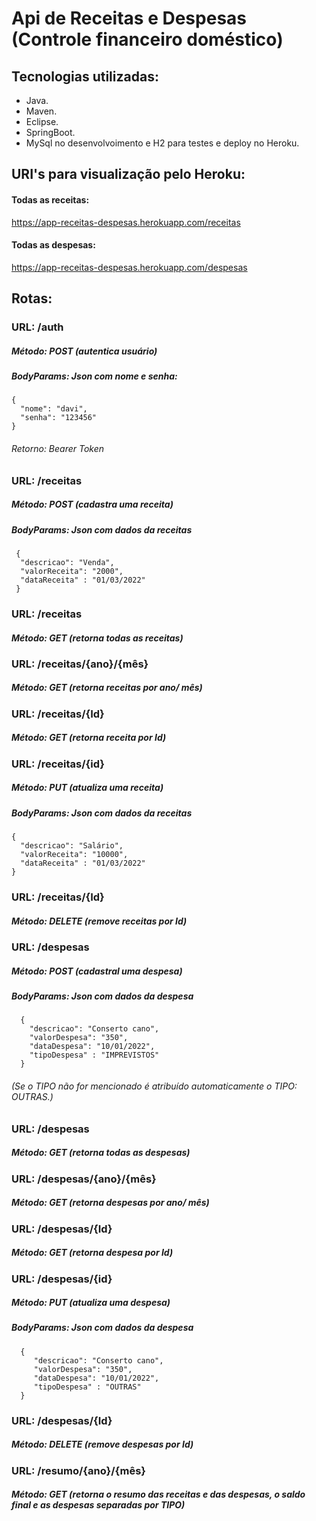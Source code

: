 # Api de Receitas e Despesas (Controle financeiro doméstico)
## Tecnologias utilizadas:

-  Java.
-  Maven.
-  Eclipse.
-  SpringBoot.
-  MySql no desenvolvoimento e H2 para testes e deploy no Heroku.

## URI's para visualização pelo Heroku:

#### Todas as receitas:
https://app-receitas-despesas.herokuapp.com/receitas

#### Todas as despesas:
https://app-receitas-despesas.herokuapp.com/despesas



## Rotas:

### URL:  /auth 
    
##### Método: POST (autentica usuário)
##### BodyParams: Json com nome e senha: 	 
                                       
    {
      "nome": "davi",
      "senha": "123456"
    }   
###### Retorno: Bearer Token

### URL: /receitas
   
##### Método: POST (cadastra uma receita)
##### BodyParams: Json com dados da receitas 	 
    
     {
      "descricao": "Venda",
      "valorReceita": "2000",
      "dataReceita" : "01/03/2022"
     }
     
 
### URL: /receitas
##### Método: GET (retorna todas as receitas)

### URL: /receitas/{ano}/{mês}
##### Método: GET (retorna receitas por ano/ mês)

### URL: /receitas/{Id}
##### Método: GET (retorna receita por Id)

### URL: /receitas/{id}
##### Método: PUT (atualiza uma receita)
##### BodyParams: Json com dados da receitas 	 
  
    {
      "descricao": "Salário",
      "valorReceita": "10000",
      "dataReceita" : "01/03/2022"
    }

### URL: /receitas/{Id}
##### Método: DELETE (remove receitas por Id)

### URL: /despesas

##### Método: POST (cadastral uma despesa)
##### BodyParams: Json com dados da despesa 	
  
      {
        "descricao": "Conserto cano",
        "valorDespesa": "350",
        "dataDespesa": "10/01/2022",
        "tipoDespesa" : "IMPREVISTOS"
      }
   
###### (Se o TIPO não for mencionado é atribuído automaticamente o TIPO: OUTRAS.)

### URL: /despesas
##### Método: GET (retorna todas as despesas)

### URL: /despesas/{ano}/{mês}
##### Método: GET (retorna despesas por ano/ mês)

### URL: /despesas/{Id}
##### Método: GET (retorna despesa por Id)

### URL: /despesas/{id}
##### Método: PUT (atualiza uma despesa)
##### BodyParams: Json com dados da despesa 	 

      {
         "descricao": "Conserto cano",
         "valorDespesa": "350",
         "dataDespesa": "10/01/2022",
         "tipoDespesa" : "OUTRAS"
      }

### URL: /despesas/{Id}
##### Método: DELETE (remove despesas por Id)


### URL: /resumo/{ano}/{mês}
##### Método: GET (retorna o resumo das receitas e das despesas, o saldo final e as despesas separadas por TIPO)




     
     



